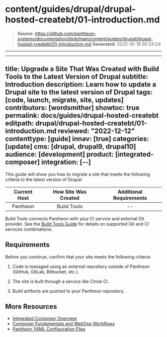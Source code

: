 # content/guides/drupal/drupal-hosted-createbt/01-introduction.md

> **Source**: https://github.com/pantheon-systems/documentation/blob/main/content/guides/drupal/drupal-hosted-createbt/01-introduction.md
> **Generated**: 2025-10-18 00:24:54

---

---
title: Upgrade a Site That Was Created with Build Tools to the Latest Version of Drupal
subtitle: Introduction
description: Learn how to update a Drupal site to the latest version of Drupal
tags: [code, launch, migrate, site, updates]
contributors: [wordsmither]
showtoc: true
permalink: docs/guides/drupal-hosted-createbt
editpath: drupal/drupal-hosted-createbt/01-introduction.md
reviewed: "2022-12-12"
contenttype: [guide]
innav: [true]
categories: [update]
cms: [drupal, drupal9, drupal10]
audience: [development]
product: [integrated-composer]
integration: [--]
---

This guide will show you how to migrate a site that meets the following criteria to the latest version of Drupal:

| Current Host | How Site Was Created <Popover title="Site Creation" content="What is the method you used to create the site?" /> |  Additional Requirements <Popover title="Additional Requirements" content="Any other features that must be in place, or that are desired." /> |
| :-------------------------------------------: | :------------------------------------------------------------------------------------------------------------------------------------------: | :----------------------------------------------------------------------------------------------------------------------------------------------------------------------------------------: |
|                   Pantheon                    |                                                                 Build Tools                                                                  |                                                                                             --                                                                                             |

<Partial file="drupal/see-landing.md" />

Build Tools connects Pantheon with your CI service and external Git provider. See the [Build Tools Guide](/guides/build-tools#a-build-tools-projects-components) for details on supported Git and CI services combinations.

## Requirements

Before you continue, confirm that your site meets the following criteria:

1. Code is managed using an external repository outside of Pantheon (GitHub, GitLab, Bitbucket, etc.).

1. The site is built through a service like Circle CI.

1. Build artifacts are pushed to your Pantheon repository.

## More Resources

- [Integrated Composer Overview](/guides/integrated-composer)
- [Composer Fundamentals and WebOps Workflows](/guides/composer)
- [Pantheon YAML Configuration Files](/pantheon-yml)
